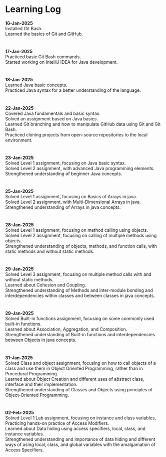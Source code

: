 <h1>Learning Log</h1>

<p><strong>16-Jan-2025</strong><br>
Installed Git Bash.<br>
Learned the basics of Git and GitHub.</p>
<h1> </h1>

<p><strong>17-Jan-2025</strong><br>
Practiced basic Git Bash commands.<br>
Started working on IntelliJ IDEA for Java development.</p>
<h1> </h1>

<p><strong>18-Jan-2025</strong><br>
Learned Java basic concepts.<br>
Practiced Java syntax for a better understanding of the language.</p>
<h1> </h1>

<p><strong>22-Jan-2025</strong><br>
Covered Java fundamentals and basic syntax.<br>
Solved an assignment based on Java basics.<br>
Learned Git branching and how to manipulate GitHub data using Git and Git Bash.<br>
Practiced cloning projects from open-source repositories to the local environment.</p>
<h1> </h1>

<p><strong>23-Jan-2025</strong><br>
Solved Level 1 assignment, focusing on Java basic syntax.<br>
Solved Level 2 assignment, with advanced Java programming elements.<br>
Strengthened understanding of beginner Java concepts.</p>
<h1> </h1>

<p><strong>25-Jan-2025</strong><br>
Solved Level 1 assignment, focusing on Basics of Arrays in java.<br>
Solved Level 2 assignment, with Multi-Dimensional Arrays in java.<br>
Strengthened understanding of Arrays in java concepts.</p>
<h1> </h1>

<p><strong>28-Jan-2025</strong><br>
Solved Level 1 assignment, focusing on method calling using objects.<br>
Solved Level 2 assignment, focusing on calling of multiple methods using objects.<br>
Strengthened understanding of objects, methods, and function calls, with static methods and without static methods.</p>
<h1> </h1>

<p><strong>29-Jan-2025</strong><br>
Solved Level 3 assignment, focusing on multiple method calls with and without static methods.<br>
Learned about Cohesion and Coupling.<br>
Strengthened understanding of Methods and inter-module bonding and interdependencies within classes and between classes in java concepts.</p>
<h1> </h1>

<p><strong>29-Jan-2025</strong><br>
Solved Built-in functions assignment, focusing on some commonly used built-in functions.<br>
Learned about Association, Aggregation, and Composition.<br>
Strengthened understanding of Built-in functions and interdependencies between Objects in java concepts.</p>
<h1> </h1>

<p><strong>31-Jan-2025</strong><br>
Solved Class and object assignment, focusing on how to call objects of a class and use them in Object Oriented Programming, rather than in Procedural Programming.<br>
Learned about Object Creation and different uses of abstract class, interface and their implementation.<br>
Strengthened understanding of Classes and Objects using principles of Object-Oriented Programming.</p>
<h1> </h1>

<p><strong>02-Feb-2025</strong><br>
Solved Level 1 Lab assignment, focusing on instance and class variables, Practicing hands-on practice of Access Modifiers.<br>
Learned about Data hiding using access specifiers, local, class, and instance variables.<br>
Strengthened understanding and importance of data hiding and different ways of using local, class, and global variables with the amalgamation of Access Specifiers.</p>
<h1> </h1>
